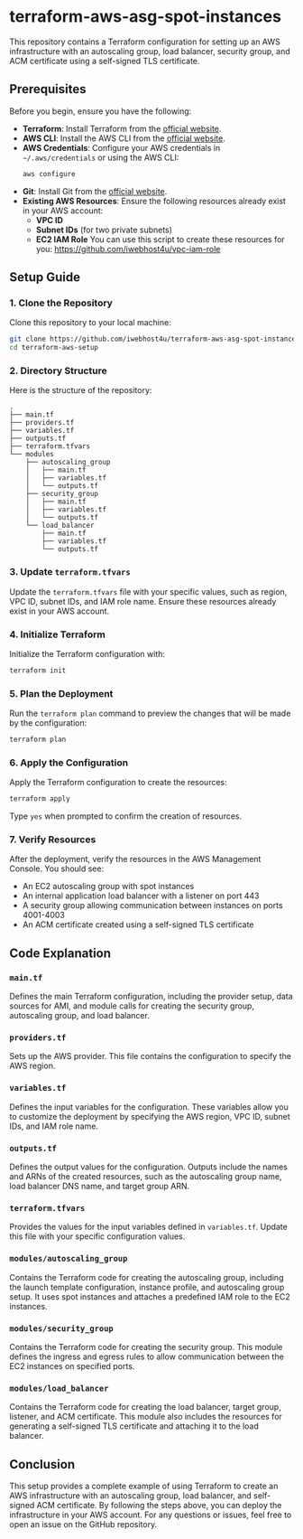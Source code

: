# terraform-aws-asg-spot-instances

This repository contains a Terraform configuration for setting up an AWS infrastructure with an autoscaling group, load balancer, security group, and ACM certificate using a self-signed TLS certificate.

## Prerequisites

Before you begin, ensure you have the following:

- **Terraform**: Install Terraform from the [official website](https://www.terraform.io/downloads.html).
- **AWS CLI**: Install the AWS CLI from the [official website](https://aws.amazon.com/cli/).
- **AWS Credentials**: Configure your AWS credentials in `~/.aws/credentials` or using the AWS CLI:
  ```bash
  aws configure
  ```
- **Git**: Install Git from the [official website](https://git-scm.com/downloads).
- **Existing AWS Resources**: Ensure the following resources already exist in your AWS account:
  - **VPC ID**
  - **Subnet IDs** (for two private subnets)
  - **EC2 IAM Role**
  You can use this script to create these resources for you: https://github.com/iwebhost4u/vpc-iam-role

## Setup Guide

### 1. Clone the Repository

Clone this repository to your local machine:

```bash
git clone https://github.com/iwebhost4u/terraform-aws-asg-spot-instances.git
cd terraform-aws-setup
```

### 2. Directory Structure

Here is the structure of the repository:

```
.
├── main.tf
├── providers.tf
├── variables.tf
├── outputs.tf
├── terraform.tfvars
└── modules
    ├── autoscaling_group
    │   ├── main.tf
    │   ├── variables.tf
    │   └── outputs.tf
    ├── security_group
    │   ├── main.tf
    │   ├── variables.tf
    │   └── outputs.tf
    └── load_balancer
        ├── main.tf
        ├── variables.tf
        └── outputs.tf
```

### 3. Update `terraform.tfvars`

Update the `terraform.tfvars` file with your specific values, such as region, VPC ID, subnet IDs, and IAM role name. Ensure these resources already exist in your AWS account.

### 4. Initialize Terraform

Initialize the Terraform configuration with:

```bash
terraform init
```

### 5. Plan the Deployment

Run the `terraform plan` command to preview the changes that will be made by the configuration:

```bash
terraform plan
```

### 6. Apply the Configuration

Apply the Terraform configuration to create the resources:

```bash
terraform apply
```

Type `yes` when prompted to confirm the creation of resources.

### 7. Verify Resources

After the deployment, verify the resources in the AWS Management Console. You should see:
- An EC2 autoscaling group with spot instances
- An internal application load balancer with a listener on port 443
- A security group allowing communication between instances on ports 4001-4003
- An ACM certificate created using a self-signed TLS certificate

## Code Explanation

### `main.tf`

Defines the main Terraform configuration, including the provider setup, data sources for AMI, and module calls for creating the security group, autoscaling group, and load balancer.

### `providers.tf`

Sets up the AWS provider. This file contains the configuration to specify the AWS region.

### `variables.tf`

Defines the input variables for the configuration. These variables allow you to customize the deployment by specifying the AWS region, VPC ID, subnet IDs, and IAM role name.

### `outputs.tf`

Defines the output values for the configuration. Outputs include the names and ARNs of the created resources, such as the autoscaling group name, load balancer DNS name, and target group ARN.

### `terraform.tfvars`

Provides the values for the input variables defined in `variables.tf`. Update this file with your specific configuration values.

### `modules/autoscaling_group`

Contains the Terraform code for creating the autoscaling group, including the launch template configuration, instance profile, and autoscaling group setup. It uses spot instances and attaches a predefined IAM role to the EC2 instances.

### `modules/security_group`

Contains the Terraform code for creating the security group. This module defines the ingress and egress rules to allow communication between the EC2 instances on specified ports.

### `modules/load_balancer`

Contains the Terraform code for creating the load balancer, target group, listener, and ACM certificate. This module also includes the resources for generating a self-signed TLS certificate and attaching it to the load balancer.

## Conclusion

This setup provides a complete example of using Terraform to create an AWS infrastructure with an autoscaling group, load balancer, and self-signed ACM certificate. By following the steps above, you can deploy the infrastructure in your AWS account. For any questions or issues, feel free to open an issue on the GitHub repository.

